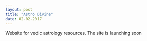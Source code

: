 ```yaml
---
layout: post
title: "Astro Divine"
date: 02-02-2017
---
```


Website for vedic astrology resources. The site is launching soon